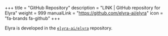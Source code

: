 +++
title = "GitHub Repository"
description = "LINK | GitHub repository for Elyra"
weight = 999
manualLink = "https://github.com/elyra-ai/elyra"
icon = "fa-brands fa-github"
+++

Elyra is developed in the [`elyra-ai/elyra`](https://github.com/elyra-ai/elyra) repository.